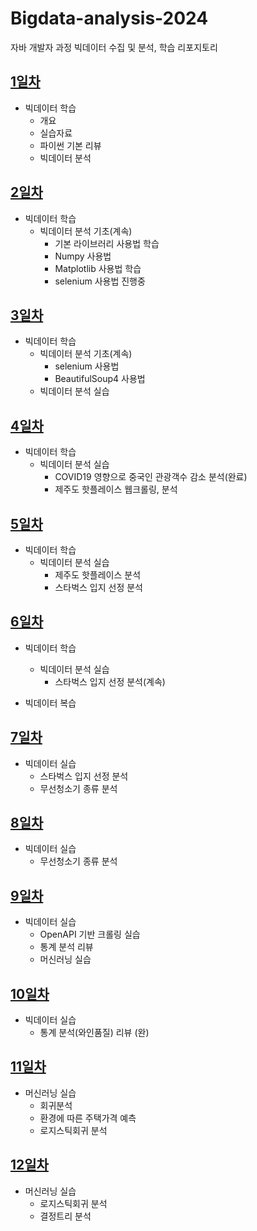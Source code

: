 # Bigdata-analysis-2024
자바 개발자 과정 빅데이터 수집 및 분석, 학습 리포지토리

## [1일차](https://github.com/KangJeoungMi/Bigdata-analysis-2024/blob/main/DAY01.md)
- 빅데이터 학습
    - 개요
    - 실습자료
    - 파이썬 기본 리뷰
    - 빅데이터 분석

## [2일차](https://github.com/KangJeoungMi/Bigdata-analysis-2024/blob/main/DAY02.md)
- 빅데이터 학습
    - 빅데이터 분석 기초(계속)
        - 기본 라이브러리 사용법 학습
        - Numpy 사용법
        - Matplotlib 사용법 학습
        - selenium 사용법 진행중

## [3일차](https://github.com/KangJeoungMi/Bigdata-analysis-2024/blob/main/DAY03.md)
- 빅데이터 학습
    - 빅데이터 분석 기초(계속)
        - selenium 사용법
        - BeautifulSoup4 사용법
    -  빅데이터 분석 실습

## [4일차](https://github.com/KangJeoungMi/Bigdata-analysis-2024/blob/main/DAY04.md)
- 빅데이터 학습
    - 빅데이터 분석 실습
        - COVID19 영향으로 중국인 관광객수 감소 분석(완료)
        - 제주도 핫플레이스 웹크롤링, 분석

## [5일차](https://github.com/KangJeoungMi/Bigdata-analysis-2024/blob/main/DAY05.md)
 - 빅데이터 학습
    - 빅데이터 분석 실습
        - 제주도 핫플레이스 분석
        - 스타벅스 입지 선정 분석

## [6일차](https://github.com/KangJeoungMi/Bigdata-analysis-2024/blob/main/Day06.md)
- 빅데이터 학습
    - 빅데이터 분석 실습
        - 스타벅스 입지 선정 분석(계속)
        
- 빅데이터 복습
 
## [7일차](https://github.com/KangJeoungMi/Bigdata-analysis-2024/blob/main/Day07.md)
- 빅데이터 실습
    - 스타벅스 입지 선정 분석
    - 무선청소기 종류 분석

## [8일차](https://github.com/KangJeoungMi/Bigdata-analysis-2024/blob/main/Day07.md)
- 빅데이터 실습
    - 무선청소기 종류 분석


## [9일차](https://github.com/KangJeoungMi/Bigdata-analysis-2024/blob/main/Day09.md)
- 빅데이터 실습
    - OpenAPI 기반 크롤링 실습
    - 통계 분석 리뷰
    - 머신러닝 실습

## [10일차](https://github.com/KangJeoungMi/Bigdata-analysis-2024/blob/main/Day10.md)
- 빅데이터 실습
    - 통계 분석(와인품질) 리뷰 (완)

## [11일차](https://github.com/KangJeoungMi/Bigdata-analysis-2024/blob/main/Day11.md)
- 머신러닝 실습
    - 회귀분석
    - 환경에 따른 주택가격 예측
    - 로지스틱회귀 분석

## [12일차](https://github.com/KangJeoungMi/Bigdata-analysis-2024/blob/main/Day11.md)
- 머신러닝 실습
    - 로지스틱회귀 분석
    - 결정트리 분석